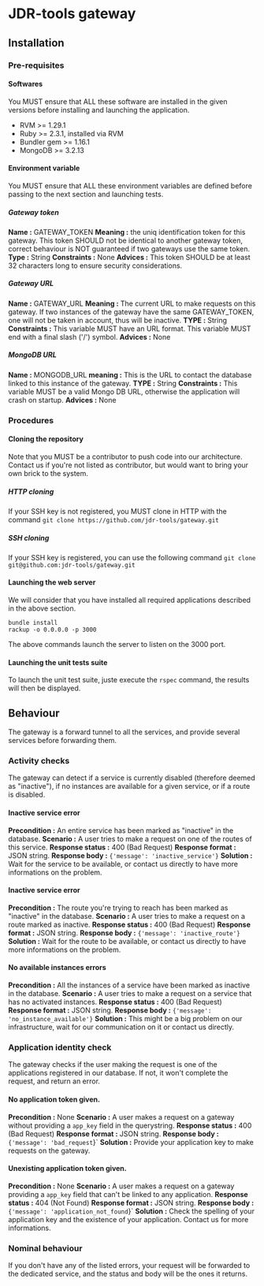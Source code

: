 # JDR-tools gateway

## Installation

### Pre-requisites

#### Softwares

You MUST ensure that ALL these software are installed in the given versions before installing and launching the application.

- RVM >= 1.29.1
- Ruby >= 2.3.1, installed via RVM
- Bundler gem >= 1.16.1
- MongoDB >= 3.2.13

#### Environment variable

You MUST ensure that ALL these environment variables are defined before passing to the next section and launching tests.

##### Gateway token

__Name :__ GATEWAY_TOKEN
__Meaning :__ the uniq identification token for this gateway. This token SHOULD not be identical to another gateway token, correct behaviour is NOT guaranteed if two gateways use the same token.
__Type :__ String
__Constraints :__ None
__Advices :__ This token SHOULD be at least 32 characters long to ensure security considerations.

##### Gateway URL

__Name :__ GATEWAY_URL
__Meaning :__ The current URL to make requests on this gateway. If two instances of the gateway have the same GATEWAY_TOKEN, one will not be taken in account, thus will be inactive.
__TYPE :__ String
__Constraints :__ This variable MUST have an URL format. This variable MUST end with a final slash ('/') symbol.
__Advices :__ None

##### MongoDB URL

__Name :__ MONGODB_URL
__meaning :__ This is the URL to contact the database linked to this instance of the gateway.
__TYPE :__ String
__Constraints :__ This variable MUST be a valid Mongo DB URL, otherwise the application will crash on startup.
__Advices :__ None

### Procedures

#### Cloning the repository

Note that you MUST be a contributor to push code into our architecture. Contact us if you're not listed as contributor, but would want to bring your own brick to the system.

##### HTTP cloning

If your SSH key is not registered, you MUST clone in HTTP with the command `git clone https://github.com/jdr-tools/gateway.git`

##### SSH cloning

If your SSH key is registered, you can use the following command `git clone git@github.com:jdr-tools/gateway.git`

#### Launching the web server

We will consider that you have installed all required applications described in the above section.

```shell
bundle install
rackup -o 0.0.0.0 -p 3000
```

The above commands launch the server to listen on the 3000 port.

#### Launching the unit tests suite

To launch the unit test suite, juste execute the `rspec` command, the results will then be displayed.

## Behaviour

The gateway is a forward tunnel to all the services, and provide several services before forwarding them.

### Activity checks

The gateway can detect if a service is currently disabled (therefore deemed as "inactive"), if no instances are available for a given service, or if a route is disabled.

#### Inactive service error

__Precondition :__ An entire service has been marked as "inactive" in the database.
__Scenario :__ A user tries to make a request on one of the routes of this service.
__Response status :__ 400 (Bad Request)
__Response format :__ JSON string.
__Response body :__ `{'message': 'inactive_service'}`
__Solution :__ Wait for the service to be available, or contact us directly to have more informations on the problem.


#### Inactive service error

__Precondition :__ The route you're trying to reach has been marked as "inactive" in the database.
__Scenario :__ A user tries to make a request on a route marked as inactive.
__Response status :__ 400 (Bad Request)
__Response format :__ JSON string.
__Response body :__ `{'message': 'inactive_route'}`
__Solution :__ Wait for the route to be available, or contact us directly to have more informations on the problem.


#### No available instances errors

__Precondition :__ All the instances of a service have been marked as inactive in the database.
__Scenario :__ A user tries to make a request on a service that has no activated instances.
__Response status :__ 400 (Bad Request)
__Response format :__ JSON string.
__Response body :__ `{'message': 'no_instance_available'}`
__Solution :__ This might be a big problem on our infrastructure, wait for our communication on it or contact us directly.

### Application identity check

The gateway checks if the user making the request is one of the applications registered in our database. If not, it won't complete the request, and return an error.

#### No application token given.

__Precondition :__ None
__Scenario :__ A user makes a request on a gateway without providing a `app_key` field in the querystring.
__Response status :__ 400 (Bad Request)
__Response format :__ JSON string.
__Response body :__ `{'message': 'bad_request`}`
__Solution :__ Provide your application key to make requests on the gateway.

#### Unexisting application token given.

__Precondition :__ None
__Scenario :__ A user makes a request on a gateway providing a `app_key` field that can't be linked to any application.
__Response status :__ 404 (Not Found)
__Response format :__ JSON string.
__Response body :__ `{'message': 'application_not_found`}`
__Solution :__ Check the spelling of your application key and the existence of your application. Contact us for more informations.

### Nominal behaviour

If you don't have any of the listed errors, your request will be forwarded to the dedicated service, and the status and body will be the ones it returns.